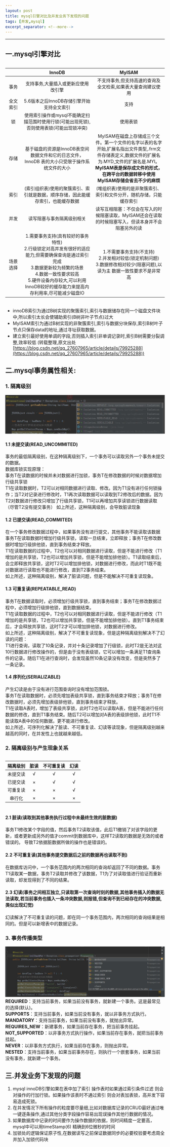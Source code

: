 ```yaml
---
layout: post
title: mysql引擎对比及并发业务下发现的问题
tags: [并发,mysql]
excerpt_separator: <!--more-->
---
```

<style type="text/css">
table {
    table-layout: fixed;
    width: 100%;
    word-wrap: break-word;
    overflow-x: hidden;
    display: inline-block;
}
</style>

<!--more-->

---
## 一.mysql引擎对比    
<table>
  <thead>
    <tr>
      <th style="text-align: center">&nbsp;&nbsp;&nbsp;</th>
      <th style="text-align: center" width="45%">InnoDB</th>
      <th style="text-align: center" width="45%">MyISAM</th>
    </tr>
  </thead>
  <tbody>
    <tr>
      <td style="text-align: center">事务</td>
      <td style="text-align: center">支持事务,大量插入或更新应使用改引擎</td>
      <td style="text-align: center">不支持事务,但支持高速的查询及全文检索,如果表大量查询建议使用</td>
    </tr>
    <tr>
      <td style="text-align: center">全文索引</td>
      <td style="text-align: center">5.6版本之后InnoDB存储引擎开始支持全文索引</td>
      <td style="text-align: center">支持</td>
    </tr>
    <tr>
      <td style="text-align: center">锁</td>
      <td style="text-align: center">使用索引操作或mysql不能确定扫描范围时使用行锁(可能出现死锁),否则使用表锁(可能出现锁冲突)</td>
      <td style="text-align: center">使用表锁</td>
    </tr>
    <tr>
      <td style="text-align: center">存储</td>
      <td style="text-align: center">基于磁盘的资源是InnoDB表空间数据文件和它的日志文件，InnoDB 表的大小只受限于操作系统文件的大小</td>
      <td style="text-align: center">MyISAM在磁盘上存储成三个文件。第一个文件的名字以表的名字开始,扩展名指出文件类型,.frm文件存储表定义,数据文件的扩展名为.MYD,文件的扩展名是.MYI。<strong>MyISAM表是保存成文件的形式，在跨平台的数据转移中使用MyISAM存储会省去不少的麻烦</strong></td>
    </tr>
    <tr>
      <td style="text-align: center">索引</td>
      <td style="text-align: center">(索引组织表)使用的聚簇索引、索引就是数据，顺序存储，因此能缓存索引，也能缓存数据</td>
      <td style="text-align: center">(堆组织表)使用的是非聚簇索引、索引和文件分开，随机存储，只能缓存索引</td>
    </tr>
    <tr>
      <td style="text-align: center">并发</td>
      <td style="text-align: center">读写阻塞与事务隔离级别相关</td>
      <td style="text-align: center">读写互相阻塞：不仅会在写入的时候阻塞读取，MyISAM还会在读取的时候阻塞写入，但读本身并不会阻塞另外的读</td>
    </tr>
    <tr>
      <td style="text-align: center">场景选择</td>
      <td style="text-align: center">1.需要事务支持(具有较好的事务特性)<br> 2.行级锁定对高并发有很好的适应能力,但需要确保查询是通过索引完成<br> 3.数据更新较为频繁的场景<br> 4.数据一致性要求较高<br> 5.硬件设备内存较大,可以利用InnoDB较好的缓存能力来提高内存利用率,尽可能减少磁盘IO</td>
      <td style="text-align: center">1.不需要事务支持(不支持)<br> 2.并发相对较低(锁定机制问题)<br> 3.数据修改相对较少(阻塞问题),以读为主 数据一致性要求不是非常高</td>
    </tr>
  </tbody>
</table>

  * innoDB索引为通过B树实现的聚簇索引,索引与数据储存在同一个磁盘文件块中,所以索引太长会使辅助索引(B树非叶子节点)过大
  * MyISAM索引为通过B树实现的非聚簇索引,索引与数据分块保存,索引B树叶子节点只保存data的地址,通过寻址获取数据。
  * 建立索引最好使用单调的字段,否则插入索引非单调记录时,索引B树需要分裂调整,效率较低
  (转载整理,原文出处[https://blog.csdn.net/qq_27607965/article/details/79925288](https://blog.csdn.net/qq_27607965/article/details/79925288))
  
  
## 二.mysql事务属性相关:    
### 1. 隔离级别    
![openssl](/assets/img/post/201903/08/1-2.jpg)    

#### 1.1 未提交读(READ_UNCOMMITED)     
事务的最低隔离级别，在这种隔离级别下，一个事务可以读取另外一个事务未提交的数据。     
数据库锁实现原理：     
事务T在读数据的时候并未对数据进行加锁，事务T在修改数据的时候对数据增加行级共享锁    
T1在读取数据时，T2可以对相同数据进行读取、修改。因为T1没有进行任何锁操作；当T2对记录进行修改时，T1再次读取数据可以读取到T2修改后的数据。因为T2对数据进行修改只增加了行级共享锁，T1可以再增加共享读锁进行数据读取（尽管T2没有提交事务）
如上所述，这种隔离级别，会导致脏读现象

#### 1.2 已提交读(READ_COMMITED)      
在一个事务修改数据过程中，如果事务没有进行提交，其他事务不能读取该数据    
事务T在读取数据时增加行级共享锁，读取一旦结束，立即释放；事务T在修改数据时增加行级排他锁，直到事务结束才释放。    
T1在读取数据的过程中，T2也可以对相同数据进行读取，但是不能进行修改（T1增加的是共享锁，T2也可以增加共享锁，但是不能增加排他锁）。T1读取结束后，会立即释放共享锁，这时T2可以增加排他锁，对数据进行修改，而此时T1既不能对数据进行读取也不能进行修改，直到T2事务结束。     
如上所述，这种隔离级别，解决了脏读问题，但是不能解决不可重复读现象。

#### 1.3 可重复读(REPEATABLE_READ)      
事务T在数据读取时，必须增加行级共享锁，直到事务结束；事务T在修改数据过程中，必须增加行级排他锁，直到数据结束。     
T1在读取数据的过程中，T2也可以对相同数据进行读取，但是不能进行修改（T1增加的是共享锁，T2也可以增加共享锁，但是不能增加排他锁）。直到T1事务结束后，才会释放共享锁，这时T2才可以增加排他锁，对数据进行修改。     
如上所述，这种隔离级别，解决了不可重复读现象，但是这种隔离级别解决不了幻读的问题：      
T1进行查询，读取了10条记录，并对十条记录增加了行级锁，此时T2是无法对这10行数据进行修改操作的，但是由于没有表级锁，它可以增加一条满足T1查询条件的记录。随后T1在进行查询时，会发现虽然10条记录没有改变，但是突然多了一条记录。

#### 1.4 序列化(SERIALIZABLE)      
产生幻读是由于没有进行范围查询时没有增加范围锁。      
事务T在读取数据时，必须先增加表级共享锁，直到事务结束才释放；事务T在修改数据时，必须先增加表级排他锁，直到事务结束才释放。     
T1在读取A表时，增加了表级共享锁，此时T2也可以读取A表，但是不能进行任何数据的修改，直到T1事务结束。随后T2可以增加对A表的表级排他锁，此时T1不能读取A表中的任何数据，更不能进行修改。     
如上所述，可序列化解决了脏读、不可重复读、幻读等读现象，但是隔离级别越来越高的同时，在并发性上也就越来越低。

### 2. 隔离级别与产生现象关系    
<table>
  <thead>
    <tr>
      <th style="text-align: center">隔离级别</th>
      <th style="text-align: center">脏读</th>
      <th style="text-align: center">不可重复读</th>
	  <th style="text-align: center">幻读</th>
    </tr>
  </thead>
  <tbody>
    <tr>
      <td style="text-align: center">未提交读</td>
      <td style="text-align: center">√</td>
      <td style="text-align: center">√</td>
	  <td style="text-align: center">√</td>
    </tr>
    <tr>
      <td style="text-align: center">已提交读</td>
      <td style="text-align: center">×</td>
      <td style="text-align: center">√</td>
	  <td style="text-align: center">√</td>
    </tr>
    <tr>
      <td style="text-align: center">可重复读</td>
      <td style="text-align: center">×</td>
      <td style="text-align: center">×</td>
	  <td style="text-align: center">√</td>
    </tr>
    <tr>
      <td style="text-align: center">串行化</td>
      <td style="text-align: center">×</td>
      <td style="text-align: center">×</td>
	  <td style="text-align: center">×</td>
    </tr>
  </tbody>
</table>

#### 2.1 脏读(读取到其他事务执行过程中未最终生效的脏数据)    
事务T1修改某个字段的值，然后事务T2读取该值，此后T1撤销了对该字段的更新，或者更新成另外的值才commit到数据库中，这样T2读取的数据是无效的或者错误的。
导致T2依据脏数据所做的操作也是错误的。     
#### 2.2 不可重复读(其他事务提交数据后之前的数据再也读取不到)      
在数据库访问中，一个事务范围内的两次相同的查询却返回了不同的数据。事务T1读取某一数据，事务T2读取并修改了该数据，T1为了对读取值进行验证而重新读取，却发现得到了不同的结果。      
#### 2.3 幻读(事务之间相互独立,只读取第一次查询时刻的数据,其他事务插入的数据无法读取,若当前事务也插入一条冲突数据,则报错,但查询不到已经存在的冲突数据,类似出现幻觉)     
幻读解决了不可重复读的问题，即在同一个事务范围内，两次相同的查询结果是相同的。但是可以新增表中的数据记录。     
	
### 3. 事务传播类型     
![openssl](/assets/img/post/201903/08/1-1.jpg)      
	**REQUIRED**：支持当前事务，如果当前没有事务，就新建一个事务。这是最常见的选择(默认)。    
	**SUPPORTS**：支持当前事务，如果当前没有事务，就以非事务方式执行。    
	**MANDATORY**：支持当前事务，如果当前没有事务，就抛出异常。    
	**REQUIRES_NEW**：新建事务，如果当前存在事务，把当前事务挂起。    
	**NOT_SUPPORTED**：以非事务方式执行操作，如果当前存在事务，就把当前事务挂起。    
	**NEVER**：以非事务方式执行，如果当前存在事务，则抛出异常。     
	**NESTED**：支持当前事务，如果当前事务存在，则执行一个嵌套事务，如果当前没有事务，就新建一个事务。   
	
	
## 三.并发业务下发现的问题
1. mysql innoDB引擎如果在表中加了索引  操作表时如果通过索引条件过滤  则会对操作的行加行锁。如果操作该表时不通过索引  则会对表加表锁，高并发下容易造成死锁。
2. 在并发情况下所有操作的粒度要尽量细,比如对数据库记录的CRUD最好通过唯一键逐条操作,通过其他分类字段操作容易出现误操作其他行数据的情况。
3. 如果数据库中记录的时间要作为操作数据的依据，则时间精度一定要高，mysql中可以用timeStamp(6) 精确到6位微秒的时间
4. 加锁处的逻辑保证原子性,在数据读写之前保证数据同步的必要校验要考虑周全并加入加锁代码块


